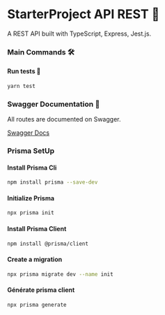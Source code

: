 # StarterProject API REST 🚀

A REST API built with TypeScript, Express, Jest.js.

### Main Commands 🛠️

#### Run tests 🧪

```bash
yarn test
```

### Swagger Documentation 📄

All routes are documented on Swagger.

[Swagger Docs](http://localhost:3002/api/docs/#/)

### Prisma SetUp 

#### Install Prisma Cli
```bash
npm install prisma --save-dev
```

#### Initialize Prisma 
```bash
npx prisma init
```

#### Install Prisma Client
```bash
npm install @prisma/client
```

#### Create a migration
```bash
npx prisma migrate dev --name init
```

#### Générate prisma client
```bash
npx prisma generate
```

